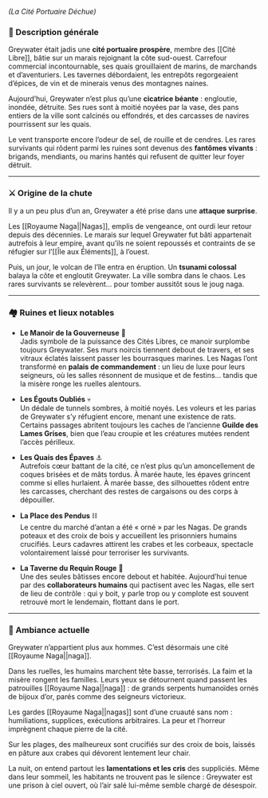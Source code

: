 _(La Cité Portuaire Déchue)_

### 🌊 Description générale

Greywater était jadis une **cité portuaire prospère**, membre des [[Cité Libre]], bâtie sur un marais rejoignant la côte sud-ouest. Carrefour commercial incontournable, ses quais grouillaient de marins, de marchands et d’aventuriers. Les tavernes débordaient, les entrepôts regorgeaient d’épices, de vin et de minerais venus des montagnes naines.

Aujourd’hui, Greywater n’est plus qu’une **cicatrice béante** : engloutie, inondée, détruite. Ses rues sont à moitié noyées par la vase, des pans entiers de la ville sont calcinés ou effondrés, et des carcasses de navires pourrissent sur les quais.

Le vent transporte encore l’odeur de sel, de rouille et de cendres. Les rares survivants qui rôdent parmi les ruines sont devenus des **fantômes vivants** : brigands, mendiants, ou marins hantés qui refusent de quitter leur foyer détruit.

---

### ⚔️ Origine de la chute

Il y a un peu plus d’un an, Greywater a été prise dans une **attaque surprise**.

Les [[Royaume Naga||Nagas]], emplis de vengeance, ont ourdi leur retour depuis des décennies. Le marais sur lequel Greywater fut bâti appartenait autrefois à leur empire, avant qu’ils ne soient repoussés et contraints de se réfugier sur l’[[Île aux Éléments]], à l’ouest.

Puis, un jour, le volcan de l’île entra en éruption. Un **tsunami colossal** balaya la côte et engloutit Greywater. La ville sombra dans le chaos. Les rares survivants se relevèrent… pour tomber aussitôt sous le joug naga.

---

### 🏘️ Ruines et lieux notables

- **Le Manoir de la Gouverneuse** 🏰  
    Jadis symbole de la puissance des Cités Libres, ce manoir surplombe toujours Greywater. Ses murs noircis tiennent debout de travers, et ses vitraux éclatés laissent passer les bourrasques marines. Les Nagas l’ont transformé en **palais de commandement** : un lieu de luxe pour leurs seigneurs, où les salles résonnent de musique et de festins… tandis que la misère ronge les ruelles alentours.
    
- **Les Égouts Oubliés** 💀  
    Un dédale de tunnels sombres, à moitié noyés. Les voleurs et les parias de Greywater s’y réfugient encore, menant une existence de rats. Certains passages abritent toujours les caches de l’ancienne **Guilde des Lames Grises**, bien que l’eau croupie et les créatures mutées rendent l’accès périlleux.
    
- **Les Quais des Épaves** ⚓  
    Autrefois cœur battant de la cité, ce n’est plus qu’un amoncellement de coques brisées et de mâts tordus. À marée haute, les épaves grincent comme si elles hurlaient. À marée basse, des silhouettes rôdent entre les carcasses, cherchant des restes de cargaisons ou des corps à dépouiller.
    
- **La Place des Pendus** ⛓️  
    Le centre du marché d’antan a été « orné » par les Nagas. De grands poteaux et des croix de bois y accueillent les prisonniers humains crucifiés. Leurs cadavres attirent les crabes et les corbeaux, spectacle volontairement laissé pour terroriser les survivants.
    
- **La Taverne du Requin Rouge** 🍺  
    Une des seules bâtisses encore debout et habitée. Aujourd’hui tenue par des **collaborateurs humains** qui pactisent avec les Nagas, elle sert de lieu de contrôle : qui y boit, y parle trop ou y complote est souvent retrouvé mort le lendemain, flottant dans le port.
    

---

### 🧩 Ambiance actuelle

Greywater n’appartient plus aux hommes. C’est désormais une cité [[Royaume Naga||naga]].

Dans les ruelles, les humains marchent tête basse, terrorisés. La faim et la misère rongent les familles. Leurs yeux se détournent quand passent les patrouilles [[Royaume Naga||naga]] : de grands serpents humanoïdes ornés de bijoux d’or, parés comme des seigneurs victorieux.

Les gardes [[Royaume Naga||nagas]] sont d’une cruauté sans nom : humiliations, supplices, exécutions arbitraires. La peur et l’horreur imprègnent chaque pierre de la cité.

Sur les plages, des malheureux sont crucifiés sur des croix de bois, laissés en pâture aux crabes qui dévorent lentement leur chair.

La nuit, on entend partout les **lamentations et les cris** des suppliciés. Même dans leur sommeil, les habitants ne trouvent pas le silence : Greywater est une prison à ciel ouvert, où l’air salé lui-même semble chargé de désespoir.
